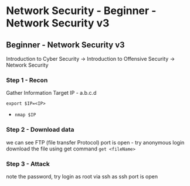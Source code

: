 Network Security - Beginner - Network Security v3
========================

## Beginner - Network Security v3

Introduction to Cyber Security -> Introduction to Offensive Security -> Network Security

### Step 1 - Recon

Gather Information
Target IP - a.b.c.d

`export $IP=<IP>`

 - `nmap $IP`

### Step 2 - Download data
we can see FTP (file transfer Protocol) port is open - try anonymous login
download the file using get command `get <fileName>`

### Step 3 - Attack
note the password, try login as root via ssh as ssh port is open
